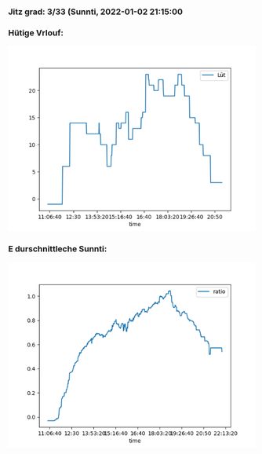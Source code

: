 ### Jitz grad: 3/33 (Sunnti, 2022-01-02 21:15:00

### Hütige Vrlouf:
![Graph](Today.png)

### E durschnittleche Sunnti:
![Graph](Sunnti.png)